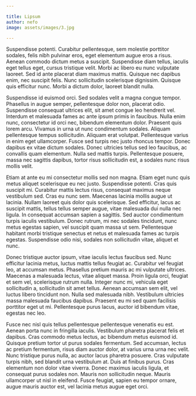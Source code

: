 ```yaml
---

title: Lipsum
author: nefo
image: assets/images/3.jpg

--- 
```


Suspendisse potenti. Curabitur pellentesque, sem molestie porttitor sodales, felis nibh pulvinar eros, eget elementum augue eros a risus. Aenean commodo dictum metus a suscipit. Suspendisse diam tellus, iaculis eget tellus eget, cursus tristique velit. Morbi ac libero eu nunc vulputate laoreet. Sed id ante placerat diam maximus mattis. Quisque nec dapibus enim, nec suscipit felis. Nunc sollicitudin scelerisque dignissim. Quisque quis efficitur nunc. Morbi a dictum dolor, laoreet blandit nulla.

Suspendisse id euismod orci. Sed sodales velit a magna congue tempor. Phasellus in augue semper, pellentesque dolor non, placerat odio. Suspendisse consequat ultrices elit, sit amet congue leo hendrerit vel. Interdum et malesuada fames ac ante ipsum primis in faucibus. Nulla enim nunc, consectetur id orci nec, bibendum elementum dolor. Praesent quis lorem arcu. Vivamus in urna ut nunc condimentum sodales. Aliquam pellentesque tempus sollicitudin. Aliquam erat volutpat. Pellentesque varius in enim eget ullamcorper. Fusce sed turpis nec justo rhoncus tempor. Donec dapibus ex vitae dictum sodales. Donec ultricies tellus sed leo faucibus, ac convallis quam elementum. Nulla sed mattis turpis. Pellentesque posuere, massa nec sagittis dapibus, tortor risus sollicitudin est, a sodales nunc risus mollis velit.

Etiam at ante eu mi consectetur mollis sed non magna. Etiam eget nunc quis metus aliquet scelerisque eu nec justo. Suspendisse potenti. Cras quis suscipit mi. Curabitur mattis lectus risus, consequat maximus neque vestibulum sed. Cras eu nunc sem. Maecenas lacinia mollis augue ut lacinia. Nullam laoreet quis dolor quis scelerisque. Sed efficitur, lacus ac suscipit mattis, tellus tellus semper augue, vitae malesuada dui nulla nec ligula. In consequat accumsan sapien a sagittis. Sed auctor condimentum turpis iaculis vestibulum. Donec rutrum, mi nec sodales tincidunt, nunc metus egestas sapien, vel suscipit quam massa ut sem. Pellentesque habitant morbi tristique senectus et netus et malesuada fames ac turpis egestas. Suspendisse odio nisi, sodales non sollicitudin vitae, aliquet et nunc.

Donec tristique auctor ipsum, vitae iaculis lectus faucibus sed. Nunc efficitur lacinia metus, luctus mattis tellus feugiat ac. Curabitur vel feugiat leo, at accumsan metus. Phasellus pretium mauris ac mi vulputate ultrices. Maecenas a malesuada lectus, vitae aliquet massa. Proin ligula orci, feugiat et sem vel, scelerisque rutrum nulla. Integer nunc mi, vehicula eget sollicitudin a, sollicitudin sit amet tellus. Aenean accumsan sem elit, vel luctus libero tincidunt non. Nulla sed malesuada nibh. Vestibulum ultricies massa malesuada faucibus dapibus. Praesent eu mi sed quam facilisis porttitor eget ut mi. Pellentesque purus lacus, auctor id bibendum vitae, egestas nec leo.

Fusce nec nisl quis tellus pellentesque pellentesque venenatis eu est. Aenean porta nunc in fringilla iaculis. Vestibulum pharetra placerat felis et dapibus. Cras commodo metus lectus, ac bibendum metus euismod id. Quisque pretium tortor ut purus sodales fermentum. Sed accumsan, lectus ac pretium fermentum, risus diam auctor dolor, at varius urna urna nec velit. Nunc tristique purus nulla, ac auctor lacus pharetra posuere. Cras vulputate turpis nibh, sed blandit urna vestibulum at. Duis at finibus purus. Cras elementum non dolor vitae viverra. Donec maximus iaculis ligula, et consequat purus sodales non. Mauris non sollicitudin neque. Mauris ullamcorper ut nisl in eleifend. Fusce feugiat, sapien eu tempor ornare, augue mauris auctor est, vel lacinia metus augue eget orci.
